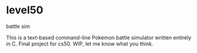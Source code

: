 # level50
battle sim

This is a text-based command-line Pokemon battle simulator written entirely in C.
Final project for cs50.
WIP, let me know what you think.
